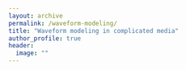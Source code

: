 ```yaml
---
layout: archive
permalink: /waveform-modeling/
title: "Waveform modeling in complicated media"
author_profile: true
header:
  image: ""
---
```

